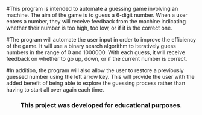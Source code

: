 #This program is intended to automate a guessing game involving an machine. The aim of the game is to guess a 6-digit number. When a user enters a number, they will receive feedback from the machine indicating whether their number is too high, too low, or if it is the correct one.

#The program will automate the user input in order to improve the efficiency of the game. It will use a binary search algorithm to iteratively guess numbers in the range of 0 and 1000000. With each guess, it will receive feedback on whether to go up, down, or if the current number is correct.

#In addition, the program will also allow the user to restore a previously guessed number using the left arrow key. This will provide the user with the added benefit of being able to explore the guessing process rather than having to start all over again each time.

<h3 align="center">This project was developed for educational purposes.</h3>
